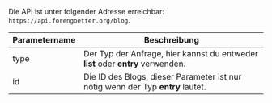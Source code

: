 Die API ist unter folgender Adresse erreichbar: `https://api.forengoetter.org/blog`.

| Parametername      | Beschreibung                                                                    |
| ------------------ | ------------------------------------------------------------------------------- |
| type               | Der Typ der Anfrage, hier kannst du entweder **list** oder **entry** verwenden. |
| id                 | Die ID des Blogs, dieser Parameter ist nur nötig wenn der Typ **entry** lautet. |
